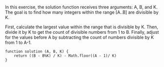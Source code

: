 In this exercise, the solution function receives three arguments: A, B, and K.
The goal is to find how many integers within the range [A..B] are divisible by K.

First, calculate the largest value within the range that is divisible by K.
Then, divide it by K to get the count of divisible numbers from 1 to B.
Finally, adjust for the values before A by subtracting the count of numbers divisible by K from 1 to A-1.

```
function solution (A, B, K) {
    return ((B - B%K) / K) - Math.floor((A - 1)/ K)
}
```
